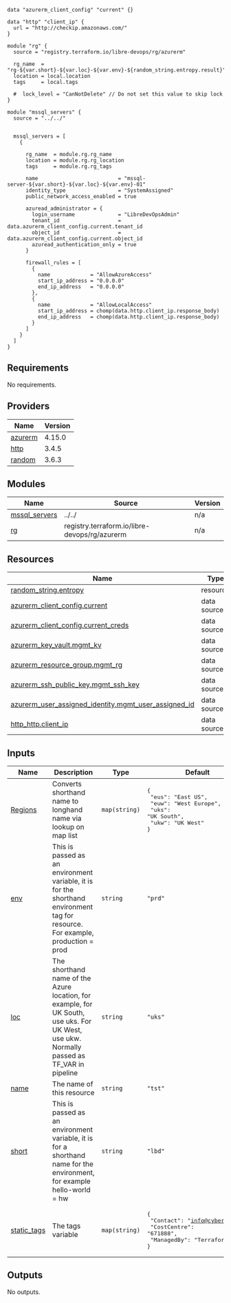 ```hcl
data "azurerm_client_config" "current" {}

data "http" "client_ip" {
  url = "http://checkip.amazonaws.com/"
}

module "rg" {
  source = "registry.terraform.io/libre-devops/rg/azurerm"

  rg_name  = "rg-${var.short}-${var.loc}-${var.env}-${random_string.entropy.result}"
  location = local.location
  tags     = local.tags

  #  lock_level = "CanNotDelete" // Do not set this value to skip lock
}

module "mssql_servers" {
  source = "../../"


  mssql_servers = [
    {

      rg_name  = module.rg.rg_name
      location = module.rg.rg_location
      tags     = module.rg.rg_tags

      name                          = "mssql-server-${var.short}-${var.loc}-${var.env}-01"
      identity_type                 = "SystemAssigned"
      public_network_access_enabled = true

      azuread_administrator = {
        login_username              = "LibreDevOpsAdmin"
        tenant_id                   = data.azurerm_client_config.current.tenant_id
        object_id                   = data.azurerm_client_config.current.object_id
        azuread_authentication_only = true
      }

      firewall_rules = [
        {
          name             = "AllowAzureAccess"
          start_ip_address = "0.0.0.0"
          end_ip_address   = "0.0.0.0"
        },
        {
          name             = "AllowLocalAccess"
          start_ip_address = chomp(data.http.client_ip.response_body)
          end_ip_address   = chomp(data.http.client_ip.response_body)
        }
      ]
    }
  ]
}
```
## Requirements

No requirements.

## Providers

| Name | Version |
|------|---------|
| <a name="provider_azurerm"></a> [azurerm](#provider\_azurerm) | 4.15.0 |
| <a name="provider_http"></a> [http](#provider\_http) | 3.4.5 |
| <a name="provider_random"></a> [random](#provider\_random) | 3.6.3 |

## Modules

| Name | Source | Version |
|------|--------|---------|
| <a name="module_mssql_servers"></a> [mssql\_servers](#module\_mssql\_servers) | ../../ | n/a |
| <a name="module_rg"></a> [rg](#module\_rg) | registry.terraform.io/libre-devops/rg/azurerm | n/a |

## Resources

| Name | Type |
|------|------|
| [random_string.entropy](https://registry.terraform.io/providers/hashicorp/random/latest/docs/resources/string) | resource |
| [azurerm_client_config.current](https://registry.terraform.io/providers/hashicorp/azurerm/latest/docs/data-sources/client_config) | data source |
| [azurerm_client_config.current_creds](https://registry.terraform.io/providers/hashicorp/azurerm/latest/docs/data-sources/client_config) | data source |
| [azurerm_key_vault.mgmt_kv](https://registry.terraform.io/providers/hashicorp/azurerm/latest/docs/data-sources/key_vault) | data source |
| [azurerm_resource_group.mgmt_rg](https://registry.terraform.io/providers/hashicorp/azurerm/latest/docs/data-sources/resource_group) | data source |
| [azurerm_ssh_public_key.mgmt_ssh_key](https://registry.terraform.io/providers/hashicorp/azurerm/latest/docs/data-sources/ssh_public_key) | data source |
| [azurerm_user_assigned_identity.mgmt_user_assigned_id](https://registry.terraform.io/providers/hashicorp/azurerm/latest/docs/data-sources/user_assigned_identity) | data source |
| [http_http.client_ip](https://registry.terraform.io/providers/hashicorp/http/latest/docs/data-sources/http) | data source |

## Inputs

| Name | Description | Type | Default | Required |
|------|-------------|------|---------|:--------:|
| <a name="input_Regions"></a> [Regions](#input\_Regions) | Converts shorthand name to longhand name via lookup on map list | `map(string)` | <pre>{<br/>  "eus": "East US",<br/>  "euw": "West Europe",<br/>  "uks": "UK South",<br/>  "ukw": "UK West"<br/>}</pre> | no |
| <a name="input_env"></a> [env](#input\_env) | This is passed as an environment variable, it is for the shorthand environment tag for resource.  For example, production = prod | `string` | `"prd"` | no |
| <a name="input_loc"></a> [loc](#input\_loc) | The shorthand name of the Azure location, for example, for UK South, use uks.  For UK West, use ukw. Normally passed as TF\_VAR in pipeline | `string` | `"uks"` | no |
| <a name="input_name"></a> [name](#input\_name) | The name of this resource | `string` | `"tst"` | no |
| <a name="input_short"></a> [short](#input\_short) | This is passed as an environment variable, it is for a shorthand name for the environment, for example hello-world = hw | `string` | `"lbd"` | no |
| <a name="input_static_tags"></a> [static\_tags](#input\_static\_tags) | The tags variable | `map(string)` | <pre>{<br/>  "Contact": "info@cyber.scot",<br/>  "CostCentre": "671888",<br/>  "ManagedBy": "Terraform"<br/>}</pre> | no |

## Outputs

No outputs.
